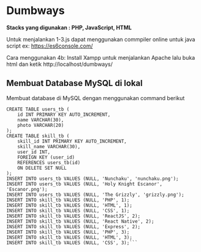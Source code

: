 # Dumbways
**Stacks yang digunakan : PHP, JavaScript, HTML**


Untuk menjalankan 1-3.js dapat menggunakan commpiler online untuk java script ex: https://es6console.com/

Cara menggunakan 4b:
Install Xampp untuk menjalankan Apache lalu buka html dan ketik http://localhost/dumbways/
## Membuat Database MySQL di lokal
Membuat database di MySQL dengan menggunakan command berikut

```create database employee;
CREATE TABLE users_tb (
    id INT PRIMARY KEY AUTO_INCREMENT,
    name VARCHAR(30),
    photo VARCHAR(20)
);
CREATE TABLE skill_tb (
    skill_id INT PRIMARY KEY AUTO_INCREMENT,
    skill_name VARCHAR(30),
    user_id INT,
    FOREIGN KEY (user_id) 
    REFERENCES users_tb(id)
    ON DELETE SET NULL
);
INSERT INTO users_tb VALUES (NULL, 'Nunchaku', 'nunchaku.png');
INSERT INTO users_tb VALUES (NULL, 'Holy Knight Escanor', 'Escanor.png');
INSERT INTO users_tb VALUES (NULL, 'The Grizzly', 'grizzly.png');
INSERT INTO skill_tb VALUES (NULL, 'PHP', 1);
INSERT INTO skill_tb VALUES (NULL, 'HTML', 1);
INSERT INTO skill_tb VALUES (NULL, 'CSS', 1);
INSERT INTO skill_tb VALUES (NULL, 'ReactJS', 2);
INSERT INTO skill_tb VALUES (NULL, 'React Native', 2);
INSERT INTO skill_tb VALUES (NULL, 'Express', 2);
INSERT INTO skill_tb VALUES (NULL, 'PHP', 3);
INSERT INTO skill_tb VALUES (NULL, 'HTML', 3);
INSERT INTO skill_tb VALUES (NULL, 'CSS', 3);```
